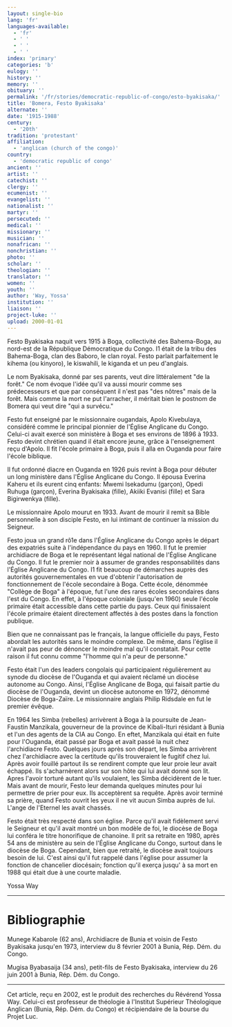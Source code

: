 ```yaml
---
layout: single-bio
lang: 'fr'
languages-available:
  - 'fr'
  - ' '
  - ' '
  - ' '
index: 'primary'
categories: 'b'
eulogy: ''
history: ''
memory: ''
obituary: ''
permalink: '/fr/stories/democratic-republic-of-congo/esto-byakisaka/'
title: 'Bomera, Festo Byakisaka'
alternate: ''
date: '1915-1988'
century:
  - '20th'
tradition: 'protestant'
affiliation:
  - 'anglican (church of the congo)'
country:
  - 'democratic republic of congo'
ancient: ''
artist: ''
catechist: ''
clergy: ''
ecumenist: ''
evangelist: ''
nationalist: ''
martyr: ''
persecuted: ''
medical: ''
missionary: ''
musician: ''
nonafrican: ''
nonchristian: ''
photo: ''
scholar: ''
theologian: ''
translator: ''
women: ''
youth: ''
author: 'Way, Yossa'
institution: ''
liaison: ''
project-luke: ''
upload: 2000-01-01
---
```



Festo Byakisaka naquit vers 1915 à Boga, collectivité des Bahema-Boga, au nord-est de la République Démocratique du Congo. I1 était de la tribu des Bahema-Boga, clan des Baboro, le clan royal. Festo parlait parfaitement le kihema (ou kinyoro), le kiswahili, le kiganda et un peu d'anglais.

Le nom Byakisaka, donné par ses parents, veut dire littéralement "de la forêt."  Ce nom évoque l'idée qu'il va aussi mourir comme ses prédecesseurs et que par conséquent  il n'est pas "des nôtres" mais de la forêt. Mais comme la mort ne put l'arracher, il méritait bien le postnom de Bomera qui veut dire "qui a survécu."

Festo fut enseigné par le missionnaire ougandais, Apolo Kivebulaya, considéré comme le principal pionnier de l'Église Anglicane du Congo. Celui-ci avait exercé son ministère à Boga et ses environs de 1896 à 1933. Festo devint chrétien quand il était encore jeune, grâce à l'enseignement reçu d'Apolo.  Il fit l'école primaire à Boga, puis il alla en Ouganda pour faire l'école biblique.

Il fut ordonné diacre en Ouganda en 1926 puis revint à Boga pour débuter un long ministère dans l'Église Anglicane du Congo. Il épousa Everina Kaheru et ils eurent cinq enfants: Mwemi Isekadumu (garçon), Opedi Ruhuga (garçon), Everina Byakisaka (fille), Akiiki Evanisi (fille) et Sara Bigirwenkya (fille).

Le missionnaire Apolo mourut en 1933. Avant de mourir il remit sa Bible personnelle à son disciple Festo, en lui intimant de continuer la mission du Seigneur.

Festo joua un grand rô1e dans l'Église Anglicane du Congo après le départ des expatriés suite à l'indépendance du pays en 1960. Il fut le premier archidiacre de Boga et le représentant légal national de l'Église Anglicane du Congo. Il fut le premier noir à assumer de grandes responsabilités dans l'Église Anglicane du Congo. I1 fit beaucoup de démarches auprès des autorités gouvernementales en vue d'obtenir l'autorisation de fonctionnement de l'école secondaire à Boga. Cette école, dénommée "Collège de Boga" à l'époque, fut l'une des rares écoles secondaires dans l'est du Congo.  En effet, à l'époque coloniale (jusqu'en 1960) seule l'école primaire était accessible dans cette partie du pays.  Ceux qui finissaient l'école primaire étaient directement affectés à des postes dans la fonction publique.

Bien que ne connaissant pas le français, la langue officielle du pays, Festo abordait les autorités sans le moindre complexe.  De même,  dans l'église il n'avait pas peur de dénoncer le moindre mal qu'il constatait. Pour cette raison il fut connu comme  "l'homme qui n'a peur de personne."

Festo était l'un des leaders congolais qui participaient régulièrement au synode du diocèse de l'Ouganda et qui avaient réclamé un diocèse autonome au Congo. Ainsi, l'Église Anglicane de Boga, qui faisait partie du diocèse de l'Ouganda, devint un diocèse autonome en 1972, dénommé Diocèse de Boga-Zaïre.  Le missionnaire anglais Philip Ridsdale en fut le premier &eacute;v&ecirc;que.

En 1964 les Simba (rebelles) arrivèrent à Boga à  la poursuite de Jean-Faustin Manzikala, gouverneur de la province de Kibali-Ituri résidant à Bunia et l'un des agents de la CIA au Congo. En eftet, Manzikala qui était en fuite pour l'Ouganda, était passé par Boga et avait passé la nuit chez l'archidiacre Festo. Quelques jours après son départ, les Simba arrivèrent chez l'archidiacre avec la certitude qu'ils trouveraient le fugitif chez lui. Après avoir fouillé partout ils se rendirent compte que leur proie leur avait échappé. Ils s'acharnèrent alors sur son hôte qui lui avait donné son lit. Apres l'avoir torturé autant qu'ils voulaient, les Simba décidèrent de le tuer. Mais avant de mourir, Festo leur demanda quelques minutes pour lui permettre de prier pour eux. Ils acceptèrent sa requête. Après avoir terminé sa prière, quand Festo ouvrit les yeux il ne vit aucun Simba auprès de lui. L'ange de l'Eternel les avait chassés.

Festo était très respecté dans son église. Parce qu'il avait fidèlement servi le Seigneur et qu'il avait montré un bon modèle de foi, le diocèse de Boga lui conféra le titre honorifique de chanoine.  Il prit sa retraite en 1980, après 54 ans de ministère au sein de l'Église Anglicane du Congo, surtout dans le diocèse de Boga. Cependant, bien que retraité, le diocèse avait toujours besoin de lui. C'est ainsi qu'il fut rappelé dans l'église pour assumer la fonction de chancelier diocésain; fonction qu'il exerça jusqu' à sa mort en 1988 qui était due à une courte maladie.

Yossa Way

---

# Bibliographie

Munege Kabarole (62 ans), Archidiacre de Bunia et voisin de Festo Byakisaka jusqu'en 1973, interview du 8 février 2001 à Bunia, Rép. Dém. du Congo.

Mugisa Byabasaija (34 ans), petit-fils de Festo Byakisaka, interview du 26 juin 2001 à Bunia, Rép. Dém. du Congo.

---

Cet article, re&ccedil;u en 2002, est le produit des recherches du R&eacute;v&eacute;rend Yossa Way.  Celui-ci est professeur de th&eacute;ologie &agrave; l'Institut Sup&eacute;rieur Th&eacute;ologique Anglican (Bunia, R&eacute;p. D&eacute;m. du Congo) et r&eacute;cipiendaire de la bourse du Projet Luc.